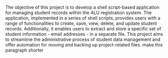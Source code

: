 The objective of this project is to develop a shell script-based application for managing student records within the ALU registration system. The application, implemented in a series of shell scripts, provides users with a range of functionalities to create, save, view, delete, and update student records. Additionally, it enables users to extract and store a specific set of student information - email addresses - in a separate file. This project aims to streamline the administrative process of student data management and offer automation for moving and backing up project-related files. make this paragraph shorter
